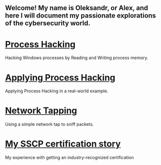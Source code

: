 ## Welcome! My name is Oleksandr, or Alex, and here I will document my passionate explorations of the cybersecurity world.

# [Process Hacking](https://prostotin.github.io/cybersecurity/processhacking) 

Hacking Windows processes by Reading and Writing process memory. 

# [Applying Process Hacking](https://prostotin.github.io/cybersecurity/processhackingapplied) 

Applying Process Hacking in a real-world example.

# [Network Tapping](https://prostotin.github.io/cybersecurity/networktap) 

Using a simple network tap to sniff packets.

# [My SSCP certification story](https://prostotin.github.io/cybersecurity/sscp) 

My experience with getting an industry-recognized certification 

